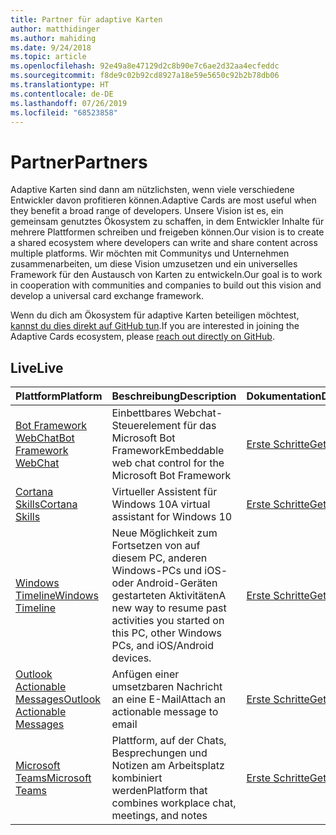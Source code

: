 ```yaml
---
title: Partner für adaptive Karten
author: matthidinger
ms.author: mahiding
ms.date: 9/24/2018
ms.topic: article
ms.openlocfilehash: 92e49a8e47129d2c8b90e7c6ae2d32aa4ecfeddc
ms.sourcegitcommit: f8de9c02b92cd8927a18e59e5650c92b2b78db06
ms.translationtype: HT
ms.contentlocale: de-DE
ms.lasthandoff: 07/26/2019
ms.locfileid: "68523858"
---
```

# <a name="partners"></a><span data-ttu-id="75386-102">Partner</span><span class="sxs-lookup"><span data-stu-id="75386-102">Partners</span></span> 

<span data-ttu-id="75386-103">Adaptive Karten sind dann am nützlichsten, wenn viele verschiedene Entwickler davon profitieren können.</span><span class="sxs-lookup"><span data-stu-id="75386-103">Adaptive Cards are most useful when they benefit a broad range of developers.</span></span> <span data-ttu-id="75386-104">Unsere Vision ist es, ein gemeinsam genutztes Ökosystem zu schaffen, in dem Entwickler Inhalte für mehrere Plattformen schreiben und freigeben können.</span><span class="sxs-lookup"><span data-stu-id="75386-104">Our vision is to create a shared ecosystem where developers can write and share content across multiple platforms.</span></span> <span data-ttu-id="75386-105">Wir möchten mit Communitys und Unternehmen zusammenarbeiten, um diese Vision umzusetzen und ein universelles Framework für den Austausch von Karten zu entwickeln.</span><span class="sxs-lookup"><span data-stu-id="75386-105">Our goal is to work in cooperation with communities and companies to build out this vision and develop a universal card exchange framework.</span></span>

<span data-ttu-id="75386-106">Wenn du dich am Ökosystem für adaptive Karten beteiligen möchtest, [kannst du dies direkt auf GitHub tun](https://github.com/Microsoft/AdaptiveCards).</span><span class="sxs-lookup"><span data-stu-id="75386-106">If you are interested in joining the Adaptive Cards ecosystem, please [reach out directly on GitHub](https://github.com/Microsoft/AdaptiveCards).</span></span>

## <a name="live"></a><span data-ttu-id="75386-107">Live</span><span class="sxs-lookup"><span data-stu-id="75386-107">Live</span></span>

<span data-ttu-id="75386-108">Plattform</span><span class="sxs-lookup"><span data-stu-id="75386-108">Platform</span></span> | <span data-ttu-id="75386-109">Beschreibung</span><span class="sxs-lookup"><span data-stu-id="75386-109">Description</span></span> | <span data-ttu-id="75386-110">Dokumentation</span><span class="sxs-lookup"><span data-stu-id="75386-110">Documentation</span></span> | <span data-ttu-id="75386-111">Version</span><span class="sxs-lookup"><span data-stu-id="75386-111">Version</span></span>
---------|-------------|---------------|---------
[<span data-ttu-id="75386-112">Bot Framework WebChat</span><span class="sxs-lookup"><span data-stu-id="75386-112">Bot Framework WebChat</span></span>](https://github.com/Microsoft/BotFramework-WebChat)  | <span data-ttu-id="75386-113">Einbettbares Webchat-Steuerelement für das Microsoft Bot Framework</span><span class="sxs-lookup"><span data-stu-id="75386-113">Embeddable web chat control for the Microsoft Bot Framework</span></span> | [<span data-ttu-id="75386-114">Erste Schritte</span><span class="sxs-lookup"><span data-stu-id="75386-114">Get Started</span></span>](https://docs.microsoft.com/en-us/adaptive-cards/get-started/bots) | <span data-ttu-id="75386-115">1.2 (Web Chat 4.5)</span><span class="sxs-lookup"><span data-stu-id="75386-115">1.2 (Web Chat 4.5)</span></span>
[<span data-ttu-id="75386-116">Cortana Skills</span><span class="sxs-lookup"><span data-stu-id="75386-116">Cortana Skills</span></span>](https://docs.microsoft.com/en-us/cortana/skills/adaptive-cards) | <span data-ttu-id="75386-117">Virtueller Assistent für Windows 10</span><span class="sxs-lookup"><span data-stu-id="75386-117">A virtual assistant for Windows 10</span></span> | [<span data-ttu-id="75386-118">Erste Schritte</span><span class="sxs-lookup"><span data-stu-id="75386-118">Get Started</span></span>](https://docs.microsoft.com/en-us/adaptive-cards/get-started/bots) | <span data-ttu-id="75386-119">1.0</span><span class="sxs-lookup"><span data-stu-id="75386-119">1.0</span></span>
[<span data-ttu-id="75386-120">Windows Timeline</span><span class="sxs-lookup"><span data-stu-id="75386-120">Windows Timeline</span></span>](https://blogs.windows.com/windowsexperience/2017/12/19/announcing-windows-10-insider-preview-build-17063-pc/) | <span data-ttu-id="75386-121">Neue Möglichkeit zum Fortsetzen von auf diesem PC, anderen Windows-PCs und iOS- oder Android-Geräten gestarteten Aktivitäten</span><span class="sxs-lookup"><span data-stu-id="75386-121">A new way to resume past activities you started on this PC, other Windows PCs, and iOS/Android devices.</span></span> | [<span data-ttu-id="75386-122">Erste Schritte</span><span class="sxs-lookup"><span data-stu-id="75386-122">Get Started</span></span>](https://docs.microsoft.com/en-us/adaptive-cards/get-started/windows) | <span data-ttu-id="75386-123">1.0</span><span class="sxs-lookup"><span data-stu-id="75386-123">1.0</span></span>
[<span data-ttu-id="75386-124">Outlook Actionable Messages</span><span class="sxs-lookup"><span data-stu-id="75386-124">Outlook Actionable Messages</span></span>](https://docs.microsoft.com/en-us/outlook/actionable-messages/)  | <span data-ttu-id="75386-125">Anfügen einer umsetzbaren Nachricht an eine E-Mail</span><span class="sxs-lookup"><span data-stu-id="75386-125">Attach an actionable message to email</span></span> | [<span data-ttu-id="75386-126">Erste Schritte</span><span class="sxs-lookup"><span data-stu-id="75386-126">Get Started</span></span>](https://docs.microsoft.com/en-us/outlook/actionable-messages/) | <span data-ttu-id="75386-127">1.0</span><span class="sxs-lookup"><span data-stu-id="75386-127">1.0</span></span>
[<span data-ttu-id="75386-128">Microsoft Teams</span><span class="sxs-lookup"><span data-stu-id="75386-128">Microsoft Teams</span></span>](https://products.office.com/en-US/microsoft-teams/group-chat-software) | <span data-ttu-id="75386-129">Plattform, auf der Chats, Besprechungen und Notizen am Arbeitsplatz kombiniert werden</span><span class="sxs-lookup"><span data-stu-id="75386-129">Platform that combines workplace chat, meetings, and notes</span></span> | [<span data-ttu-id="75386-130">Erste Schritte</span><span class="sxs-lookup"><span data-stu-id="75386-130">Get Started</span></span>](https://docs.microsoft.com/en-us/microsoftteams/platform/concepts/cards/cards-reference#adaptive-card) | <span data-ttu-id="75386-131">1.0</span><span class="sxs-lookup"><span data-stu-id="75386-131">1.0</span></span>
